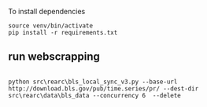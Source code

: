 To install dependencies

```
source venv/bin/activate
pip install -r requirements.txt
```
## run webscrapping 
```

python src\rearc\bls_local_sync_v3.py --base-url http://download.bls.gov/pub/time.series/pr/ --dest-dir src\rearc\data\bls_data --concurrency 6  --delete
```